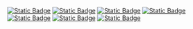 [![Static Badge](https://img.shields.io/badge/javax.swing.*-brown)](https://mvnrepository.com/artifact/javax.swing.*)
[![Static Badge](https://img.shields.io/badge/java.awt.*-orange)](https://mvnrepository.com/artifact/java.awt.*)
[![Static Badge](https://img.shields.io/badge/java.awt.event.ActionEvent-blue)](https://mvnrepository.com/artifact/java.awt.event.ActionEvent)
[![Static Badge](https://img.shields.io/badge/java.awt.event.ActionListener-yellow)](https://mvnrepository.com/artifact/java.awt.event.ActionListener)
[![Static Badge](https://img.shields.io/badge/java.security.SecureRandom-brown)](https://mvnrepository.com/artifact/java.security.SecureRandom)
[![Static Badge](https://img.shields.io/badge/java.util.HashMap-gray)](https://mvnrepository.com/artifact/java.util.HashMap)
[![Static Badge](https://img.shields.io/badge/java.util.HashMap-black)](https://mvnrepository.com/artifact/java.util.HashMap)
